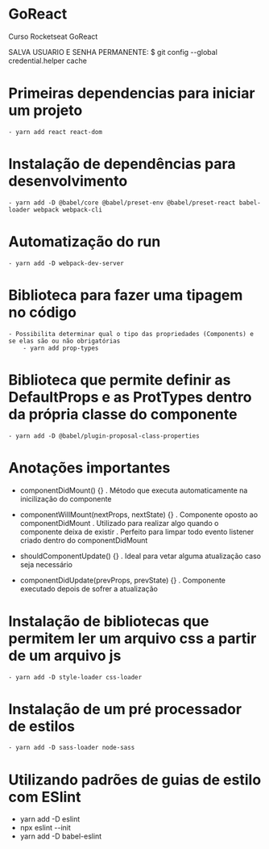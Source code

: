 # GoReact
Curso Rocketseat GoReact

SALVA USUARIO E SENHA PERMANENTE:
$ git config --global credential.helper cache

# Primeiras dependencias para iniciar um projeto

    - yarn add react react-dom

# Instalação de dependências para desenvolvimento

    - yarn add -D @babel/core @babel/preset-env @babel/preset-react babel-loader webpack webpack-cli

# Automatização do run

    - yarn add -D webpack-dev-server

# Biblioteca para fazer uma tipagem no código

    - Possibilita determinar qual o tipo das propriedades (Components) e se elas são ou não obrigatórias
    	- yarn add prop-types

# Biblioteca que permite definir as DefaultProps e as ProtTypes dentro da própria classe do componente

    - yarn add -D @babel/plugin-proposal-class-properties

# Anotações importantes

- componentDidMount() {}
  . Método que executa automaticamente na inicilização do componente

- componentWillMount(nextProps, nextState) {}
  . Componente oposto ao componentDidMount
  . Utilizado para realizar algo quando o componente deixa de existir
  . Perfeito para limpar todo evento listener criado dentro do componentDidMount

- shouldComponentUpdate() {}
  . Ideal para vetar alguma atualização caso seja necessário

- componentDidUpdate(prevProps, prevState) {}
  . Componente executado depois de sofrer a atualização

# Instalação de bibliotecas que permitem ler um arquivo css a partir de um arquivo js

    - yarn add -D style-loader css-loader

# Instalação de um pré processador de estilos

    - yarn add -D sass-loader node-sass

# Utilizando padrões de guias de estilo com ESlint

- yarn add -D eslint
- npx eslint --init
- yarn add -D babel-eslint
